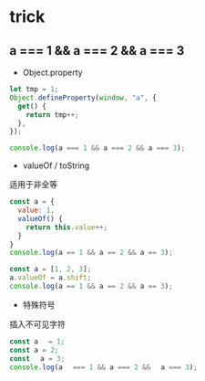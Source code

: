 # trick

## a === 1 && a === 2 && a === 3

- Object.property 
```js
let tmp = 1;
Object.defineProperty(window, "a", {
  get() {
    return tmp++;
  },
});

console.log(a === 1 && a === 2 && a === 3);
```

- valueOf / toString

适用于非全等
```js
const a = {
  value: 1,
  valueOf() {
    return this.value++;
  }
}
console.log(a == 1 && a == 2 && a == 3);
```

```js
const a = [1, 2, 3];
a.valueOf = a.shift;
console.log(a == 1 && a == 2 && a == 3);
```


- 特殊符号

插入不可见字符
```js
const aﾠ = 1;
const a = 2;
const ﾠa = 3;
console.log(aﾠ === 1 && a === 2 && ﾠa === 3);
```